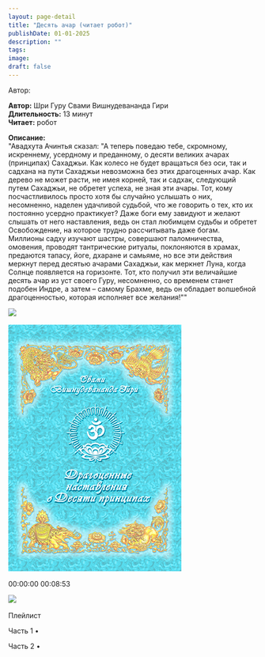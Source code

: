 ```yaml
---
layout: page-detail
title: "Десять ачар (читает робот)"
publishDate: 01-01-2025
description: ""
tags:
image:
draft: false
---
```


Автор: 

**Автор:** Шри Гуру Свами Вишнудевананда Гири  
**Длительность:** 13 минут  
**Читает:** робот

**Описание:**  
 "Авадхута Ачинтья сказал: "А теперь поведаю тебе, скромному, искреннему, усердному и преданному, о десяти великих ачарах (принципах) Сахаджьи. Как колесо не будет вращаться без оси, так и садхана на пути Сахаджьи невозможна без этих драгоценных ачар. Как дерево не может расти, не имея корней, так и садхак, следующий путем Сахаджьи, не обретет успеха, не зная эти ачары. Тот, кому посчастливилось просто хотя бы случайно услышать о них, несомненно, наделен удачливой судьбой, что же говорить о тех, кто их постоянно усердно практикует? Даже боги ему завидуют и желают слышать от него наставления, ведь он стал любимцем судьбы и обретет Освобождение, на которое трудно рассчитывать даже богам. Миллионы садху изучают шастры, совершают паломничества, омовения, проводят тантрические ритуалы, поклоняются в храмах, предаются тапасу, йоге, дхаране и самьяме, но все эти действия меркнут перед десятью ачарами Сахаджьи, как меркнет Луна, когда Солнце появляется на горизонте. Тот, кто получил эти величайшие десять ачар из уст своего Гуру, несомненно, со временем станет подобен Индре, а затем – самому Брахме, ведь он обладает волшебной драгоценностью, которая исполняет все желания!""

  
![](/knigi/kodex/img/show-playlist.svg) 

![](/upload/iblock/b64/b6426a0d713d6097bbe195a9bb69002f.png) 

00:00:00 00:08:53 

![](/knigi/kodex/img/close.svg) 

 Плейлист

Часть 1  • 

Часть 2  • 

  
